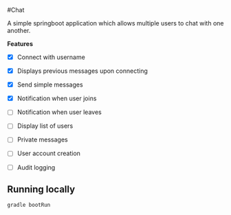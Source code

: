 #Chat

A simple springboot application which allows multiple users to chat with one another.

**Features**
- [X] Connect with username
- [X] Displays previous messages upon connecting
- [X] Send simple messages
- [X] Notification when user joins
- [ ] Notification when user leaves
- [ ] Display list of users
- [ ] Private messages

- [ ] User account creation
- [ ] Audit logging

## Running locally

`gradle bootRun`

